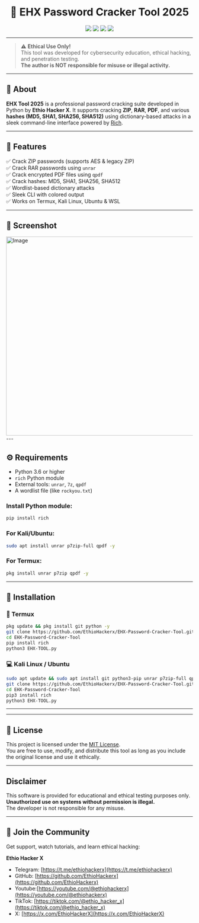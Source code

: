 <h1 align="center">🔐 EHX Password Cracker Tool 2025 </h1>

<p align="center">
  <img src="https://img.shields.io/github/stars/EthioHackerx/EHX-Password-Cracker-Tool?style=for-the-badge" />
  <img src="https://img.shields.io/github/forks/EthioHackerx/EHX-Password-Cracker-Tool?style=for-the-badge" />
  <img src="https://img.shields.io/github/issues/EthioHackerx/EHX-Password-Cracker-Tool?style=for-the-badge" />
  <img src="https://img.shields.io/github/license/EthioHackerx/EHX-Password-Cracker-Tool?style=for-the-badge" />
</p>


---

> ⚠️ **Ethical Use Only!**  
This tool was developed for cybersecurity education, ethical hacking, and penetration testing.  
**The author is NOT responsible for misuse or illegal activity.**

---

## 📌 About

**EHX Tool 2025** is a professional password cracking suite developed in Python by **Ethio Hacker X**. It supports cracking **ZIP**, **RAR**, **PDF**, and various **hashes (MD5, SHA1, SHA256, SHA512)** using dictionary-based attacks in a sleek command-line interface powered by [Rich](https://github.com/Textualize/rich).

---

## 🎯 Features

✅ Crack ZIP passwords (supports AES & legacy ZIP)  
✅ Crack RAR passwords using `unrar`  
✅ Crack encrypted PDF files using `qpdf`  
✅ Crack hashes: MD5, SHA1, SHA256, SHA512  
✅ Wordlist-based dictionary attacks  
✅ Sleek CLI with colored output  
✅ Works on Termux, Kali Linux, Ubuntu & WSL

---

## 📸 Screenshot

<img width="935" height="537" alt="Image" src="https://github.com/user-attachments/assets/2bdf1c5d-cff1-4234-af46-2181ab88532b"/>
---

## ⚙️ Requirements

- Python 3.6 or higher  
- `rich` Python module  
- External tools: `unrar`, `7z`, `qpdf`  
- A wordlist file (like `rockyou.txt`)

### Install Python module:
```bash
pip install rich
```

### For Kali/Ubuntu:
```bash
sudo apt install unrar p7zip-full qpdf -y
```

### For Termux:
```bash
pkg install unrar p7zip qpdf -y
```

---

## 🚀 Installation

### 📱 Termux

```bash
pkg update && pkg install git python -y
git clone https://github.com/EthioHackerx/EHX-Password-Cracker-Tool.git
cd EHX-Password-Cracker-Tool
pip install rich
python3 EHX-TOOL.py
```

### 💻 Kali Linux / Ubuntu

```bash
sudo apt update && sudo apt install git python3-pip unrar p7zip-full qpdf -y
git clone https://github.com/EthioHackerx/EHX-Password-Cracker-Tool.git
cd EHX-Password-Cracker-Tool
pip3 install rich
python3 EHX-TOOL.py
```

---

---

## 📝 License

This project is licensed under the [MIT License](LICENSE).  
You are free to use, modify, and distribute this tool as long as you include the original license and use it ethically.

---

##  Disclaimer

This software is provided for educational and ethical testing purposes only.  
**Unauthorized use on systems without permission is illegal.**  
The developer is not responsible for any misuse.

---
## 💬 Join the Community
Get support, watch tutorials, and learn ethical hacking:  

**Ethio Hacker X**  
- Telegram: [https://t.me/ethiohackerx](https://t.me/ethiohackerx)  
- GitHub: [https://github.com/EthioHackerx](https://github.com/EthioHackerx)
- Youtube:[https://youtube.com/@ethiohackerx](https://youtube.com/@ethiohackerx)
- TikTok: [https://tiktok.com/@ethio_hacker_x](https://tiktok.com/@ethio_hacker_x)
- X: [https://x.com/EthioHackerX](https://x.com/EthioHackerX)
